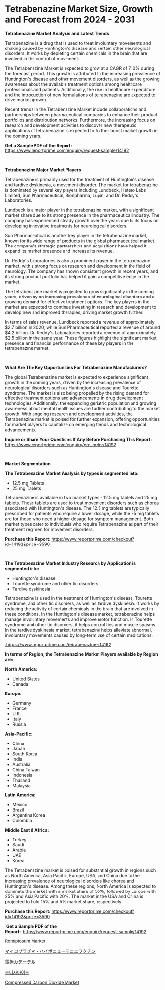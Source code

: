 <p><h1>Tetrabenazine Market Size, Growth and Forecast from 2024 - 2031</h1></p><p><strong>Tetrabenazine Market Analysis and Latest Trends</strong></p>
<p><p>Tetrabenazine is a drug that is used to treat involuntary movements and shaking caused by Huntington's disease and certain other neurological disorders. It works by depleting certain chemicals in the brain that are involved in the control of movement.</p><p>The Tetrabenazine Market is expected to grow at a CAGR of 7.10% during the forecast period. This growth is attributed to the increasing prevalence of Huntington's disease and other movement disorders, as well as the growing awareness about the available treatment options among healthcare professionals and patients. Additionally, the rise in healthcare expenditure and the introduction of new formulations of tetrabenazine are expected to drive market growth.</p><p>Recent trends in the Tetrabenazine Market include collaborations and partnerships between pharmaceutical companies to enhance their product portfolios and distribution networks. Furthermore, the increasing focus on research and development activities to discover new therapeutic applications of tetrabenazine is expected to further boost market growth in the coming years.</p></p>
<p><strong>Get a Sample PDF of the Report:&nbsp;</strong> <a href="https://www.reportprime.com/enquiry/request-sample/14192">https://www.reportprime.com/enquiry/request-sample/14192</a></p>
<p>&nbsp;</p>
<p><strong>Tetrabenazine Major Market Players</strong></p>
<p><p>Tetrabenazine is primarily used for the treatment of Huntington's disease and tardive dyskinesia, a movement disorder. The market for tetrabenazine is dominated by several key players including Lundbeck, Hetero Labs Limited, Sun Pharmaceutical, Bionpharma, Lupin, and Dr. Reddy's Laboratories.</p><p>Lundbeck is a major player in the tetrabenazine market, with a significant market share due to its strong presence in the pharmaceutical industry. The company has experienced steady growth over the years due to its focus on developing innovative treatments for neurological disorders.</p><p>Sun Pharmaceutical is another key player in the tetrabenazine market, known for its wide range of products in the global pharmaceutical market. The company's strategic partnerships and acquisitions have helped it expand its market presence and increase its revenue.</p><p>Dr. Reddy's Laboratories is also a prominent player in the tetrabenazine market, with a strong focus on research and development in the field of neurology. The company has shown consistent growth in recent years, and its strong product portfolio has helped it gain a competitive edge in the market.</p><p>The tetrabenazine market is projected to grow significantly in the coming years, driven by an increasing prevalence of neurological disorders and a growing demand for effective treatment options. The key players in the market are expected to continue investing in research and development to develop new and improved therapies, driving market growth further.</p><p>In terms of sales revenue, Lundbeck reported a revenue of approximately $2.7 billion in 2020, while Sun Pharmaceutical reported a revenue of around $4.2 billion. Dr. Reddy's Laboratories reported a revenue of approximately $2.5 billion in the same year. These figures highlight the significant market presence and financial performance of these key players in the tetrabenazine market.</p></p>
<p>&nbsp;</p>
<p><strong>What Are The Key Opportunities For Tetrabenazine Manufacturers?</strong></p>
<p><p>The global Tetrabenazine market is expected to experience significant growth in the coming years, driven by the increasing prevalence of neurological disorders such as Huntington's disease and Tourette syndrome. The market is also being propelled by the rising demand for effective treatment options and advancements in drug development technologies. Additionally, the expanding geriatric population and growing awareness about mental health issues are further contributing to the market growth. With ongoing research and development activities, the Tetrabenazine market is poised for further expansion, offering opportunities for market players to capitalize on emerging trends and technological advancements.</p></p>
<p><strong>Inquire or Share Your Questions If Any Before Purchasing This Report:</strong> <a href="https://www.reportprime.com/enquiry/pre-order/14192">https://www.reportprime.com/enquiry/pre-order/14192</a></p>
<p>&nbsp;</p>
<p><strong>Market Segmentation</strong></p>
<p><strong>The Tetrabenazine Market Analysis by types is segmented into:</strong></p>
<p><ul><li>12.5 mg Tablets</li><li>25 mg Tablets</li></ul></p>
<p><p>Tetrabenazine is available in two market types - 12.5 mg tablets and 25 mg tablets. These tablets are used to treat movement disorders such as chorea associated with Huntington's disease. The 12.5 mg tablets are typically prescribed for patients who require a lower dosage, while the 25 mg tablets are for those who need a higher dosage for symptom management. Both market types cater to individuals who require Tetrabenazine as part of their treatment regimen for movement disorders.</p></p>
<p><strong>Purchase this Report:&nbsp;</strong><a href="https://www.reportprime.com/checkout?id=14192&price=3590">https://www.reportprime.com/checkout?id=14192&price=3590</a></p>
<p>&nbsp;</p>
<p><strong>The Tetrabenazine Market Industry Research by Application is segmented into:</strong></p>
<p><ul><li>Huntington's disease</li><li>Tourette syndrome and other tic disorders</li><li>Tardive dyskinesia</li></ul></p>
<p><p>Tetrabenazine is used in the treatment of Huntington's disease, Tourette syndrome, and other tic disorders, as well as tardive dyskinesia. It works by reducing the activity of certain chemicals in the brain that are involved in these conditions. In the Huntington's disease market, tetrabenazine helps manage involuntary movements and improve motor function. In Tourette syndrome and other tic disorders, it helps control tics and muscle spasms. In the tardive dyskinesia market, tetrabenazine helps alleviate abnormal, involuntary movements caused by long-term use of certain medications.</p></p>
<p><a href="https://www.reportprime.com/tetrabenazine-r14192">&nbsp;https://www.reportprime.com/tetrabenazine-r14192</a></p>
<p><strong>In terms of Region, the Tetrabenazine Market Players available by Region are:</strong></p>
<p>
    <p> <strong> North America: </strong>
        <ul>
            <li>United States</li>
            <li>Canada</li>
        </ul>
        </p> 
    <p> <strong> Europe: </strong>
        <ul>
            <li>Germany</li>
            <li>France</li>
            <li>U.K.</li>
            <li>Italy</li>
            <li>Russia</li>
        </ul>
        </p> 
    <p> <strong> Asia-Pacific: </strong>
        <ul>
            <li>China</li>
            <li>Japan</li>
            <li>South Korea</li>
            <li>India</li>
            <li>Australia</li>
            <li>China Taiwan</li>
            <li>Indonesia</li>
            <li>Thailand</li>
            <li>Malaysia</li>
        </ul>
        </p> 
    <p> <strong> Latin America: </strong>
        <ul>
            <li>Mexico</li>
            <li>Brazil</li>
            <li>Argentina Korea</li>
            <li>Colombia</li>
        </ul>
        </p> 
    <p> <strong> Middle East & Africa: </strong>
        <ul>
            <li>Turkey</li>
            <li>Saudi</li>
            <li>Arabia</li>
            <li>UAE</li>
            <li>Korea</li>
        </ul>
    </p>
    </p>
<p><p>The Tetrabenazine market is poised for substantial growth in regions such as North America, Asia Pacific, Europe, USA, and China due to the increasing prevalence of neurological disorders like chorea and Huntington's disease. Among these regions, North America is expected to dominate the market with a market share of 35%, followed by Europe with 25% and Asia Pacific with 20%. The market in the USA and China is projected to hold 15% and 5% market share, respectively.</p></p>
<p><strong>Purchase this Report: </strong><a href="https://www.reportprime.com/checkout?id=14192&price=3590">https://www.reportprime.com/checkout?id=14192&price=3590</a></p>
<p>&nbsp;<strong>Get a Sample PDF of the Report:&nbsp;&nbsp;</strong><a href="https://www.reportprime.com/enquiry/request-sample/14192">https://www.reportprime.com/enquiry/request-sample/14192</a></p>
<p><strong></strong></p>
<p><p><a href="https://github.com/indrystar/Market-Research-Report-List-2/blob/main/romiplostim-market.md">Romiplostim Market</a></p><p><a href="https://medium.com/@rockcod61/%E3%83%9E%E3%82%A4%E3%82%B3%E3%83%97%E3%83%A9%E3%82%BA%E3%83%9E%E3%83%8F%E3%82%A4%E3%82%AA%E3%83%8B%E3%83%A5%E3%83%A2%E3%83%8B%E3%82%A2%E3%83%AF%E3%82%AF%E3%82%B7%E3%83%B3%E5%B8%82%E5%A0%B4%E5%B1%95%E6%9C%9B-%E7%94%A3%E6%A5%AD%E6%A6%82%E8%A6%81%E3%81%A8%E4%BA%88%E6%B8%AC-2024%E5%B9%B4%E3%81%8B%E3%82%892031%E5%B9%B4-a36336c970f4">マイコプラズマ・ハイポニューモニエワクチン</a></p><p><a href="https://github.com/xtkhtofdt934839/Market-Research-Report-List-1/blob/main/949279125171.md">電極カテーテル</a></p><p><a href="https://github.com/PercyHagernes9778/Market-Research-Report-List-1/blob/main/260375123008.md">조니사마이드</a></p><p><a href="https://issuu.com/reportprime-2/docs/compressed-carbon-dioxide-market-size-2030.pptx">Compressed Carbon Dioxide Market</a></p></p>